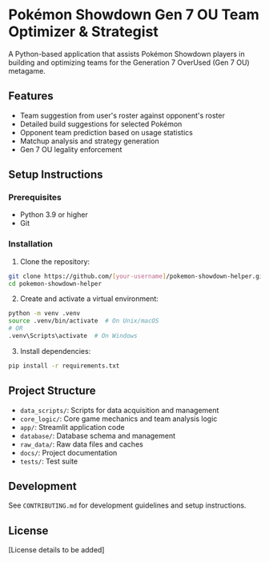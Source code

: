 # Pokémon Showdown Gen 7 OU Team Optimizer & Strategist

A Python-based application that assists Pokémon Showdown players in building and optimizing teams for the Generation 7 OverUsed (Gen 7 OU) metagame.

## Features

- Team suggestion from user's roster against opponent's roster
- Detailed build suggestions for selected Pokémon
- Opponent team prediction based on usage statistics
- Matchup analysis and strategy generation
- Gen 7 OU legality enforcement

## Setup Instructions

### Prerequisites

- Python 3.9 or higher
- Git

### Installation

1. Clone the repository:
```bash
git clone https://github.com/[your-username]/pokemon-showdown-helper.git
cd pokemon-showdown-helper
```

2. Create and activate a virtual environment:
```bash
python -m venv .venv
source .venv/bin/activate  # On Unix/macOS
# OR
.venv\Scripts\activate  # On Windows
```

3. Install dependencies:
```bash
pip install -r requirements.txt
```

## Project Structure

- `data_scripts/`: Scripts for data acquisition and management
- `core_logic/`: Core game mechanics and team analysis logic
- `app/`: Streamlit application code
- `database/`: Database schema and management
- `raw_data/`: Raw data files and caches
- `docs/`: Project documentation
- `tests/`: Test suite

## Development

See `CONTRIBUTING.md` for development guidelines and setup instructions.

## License

[License details to be added] 
